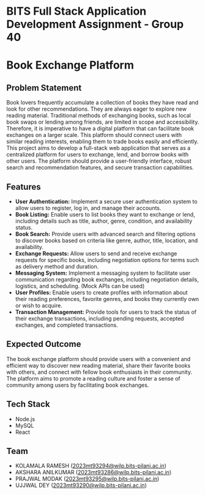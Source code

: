 # BITS Full Stack Application Development Assignment - Group 40

# Book Exchange Platform

## Problem Statement
Book lovers frequently accumulate a collection of books they have read and look for other recommendations. They are always eager to explore new reading material. Traditional methods of exchanging books, such as local book swaps or lending among friends, are limited in scope and accessibility. Therefore, it is imperative to have a digital platform that can facilitate book exchanges on a larger scale. This platform should connect users with similar reading interests, enabling them to trade books easily and efficiently. This project aims to develop a full-stack web application that serves as a centralized platform for users to exchange, lend, and borrow books with other users. The platform should provide a user-friendly interface, robust search and recommendation features, and secure transaction capabilities.

## Features
- **User Authentication:** Implement a secure user authentication system to allow users to register, log in, and manage their accounts.
- **Book Listing:** Enable users to list books they want to exchange or lend, including details such as title, author, genre, condition, and availability status.
- **Book Search:** Provide users with advanced search and filtering options to discover books based on criteria like genre, author, title, location, and availability.
- **Exchange Requests:** Allow users to send and receive exchange requests for specific books, including negotiation options for terms such as delivery method and duration.
- **Messaging System:** Implement a messaging system to facilitate user communication regarding book exchanges, including negotiation details, logistics, and scheduling. (Mock APIs can be used)
- **User Profiles:** Enable users to create profiles with information about their reading preferences, favorite genres, and books they currently own or wish to acquire.
- **Transaction Management:** Provide tools for users to track the status of their exchange transactions, including pending requests, accepted exchanges, and completed transactions.

## Expected Outcome
The book exchange platform should provide users with a convenient and efficient way to discover new reading material, share their favorite books with others, and connect with fellow book enthusiasts in their community. The platform aims to promote a reading culture and foster a sense of community among users by facilitating book exchanges.

## Tech Stack
- Node.js
- MySQL
- React

## Team
- KOLAMALA RAMESH (2023mt93294@wilp.bits-pilani.ac.in)
- AKSHARA ANILKUMAR (2023mt93286@wilp.bits-pilani.ac.in)
- PRAJWAL MODAK (2023mt93295@wilp.bits-pilani.ac.in)
- UJJWAL DEY (2023mt93290@wilp.bits-pilani.ac.in)
